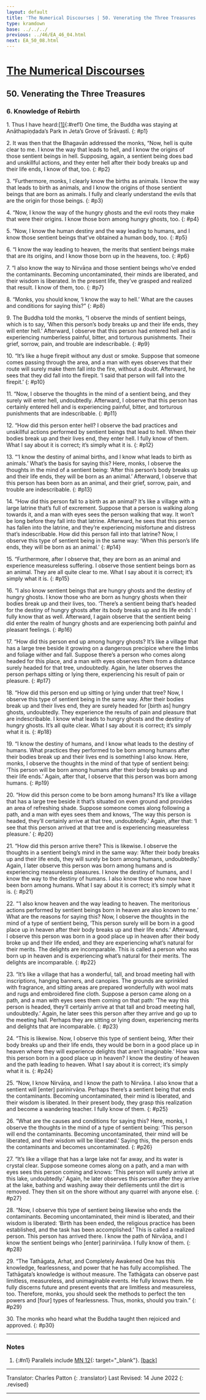 ```yaml
---
layout: default
title: 'The Numerical Discourses | 50. Venerating the Three Treasures | 6. Knowledge of Rebirth'
type: kramdown
base: ../../../
previous: ../46/EA_46_04.html
next: EA_50_08.html
---
```


# [The Numerical Discourses](../index.html)
## 50. Venerating the Three Treasures
### 6. Knowledge of Rebirth

1\. Thus I have heard:[\[1\]](#n1){:#ref1} One time, the Buddha was staying at Anāthapiṇḍada’s Park in Jeta’s Grove of Śrāvastī.
{: #p1}

2\. It was then that the Bhagavān addressed the monks, “Now, hell is quite clear to me. I know the way that leads to hell, and I know the origins of those sentient beings in hell. Supposing, again, a sentient being does bad and unskillful actions, and they enter hell after their body breaks up and their life ends, I know of that, too.
{: #p2}

3\. “Furthermore, monks, I clearly know the births as animals. I know the way that leads to birth as animals, and I know the origins of those sentient beings that are born as animals. I fully and clearly understand the evils that are the origin for those beings.
{: #p3}

4\. “Now, I know the way of the hungry ghosts and the evil roots they make that were their origins. I know those born among hungry ghosts, too.
{: #p4}

5\. “Now, I know the human destiny and the way leading to humans, and I know those sentient beings that’ve obtained a human body, too.
{: #p5}

6\. “I know the way leading to heaven, the merits that sentient beings make that are its origins, and I know those born up in the heavens, too.
{: #p6}

7\. “I also know the way to Nirvāṇa and those sentient beings who’ve ended the contaminants. Becoming uncontaminated, their minds are liberated, and their wisdom is liberated. In the present life, they’ve grasped and realized that result. I know of them, too.
{: #p7}

8\. “Monks, you should know, ‘I know the way to hell.’ What are the causes and conditions for saying this?”
{: #p8}

9\. The Buddha told the monks, “I observe the minds of sentient beings, which is to say, ‘When this person’s body breaks up and their life ends, they will enter hell.’ Afterward, I observe that this person had entered hell and is experiencing numberless painful, bitter, and torturous punishments. Their grief, sorrow, pain, and trouble are indescribable.
{: #p9}

10\. “It’s like a huge firepit without any dust or smoke. Suppose that someone comes passing through the area, and a man with eyes observes that their route will surely make them fall into the fire, without a doubt. Afterward, he sees that they did fall into the firepit. ‘I said that person will fall into the firepit.’
{: #p10}

11\. “Now, I observe the thoughts in the mind of a sentient being, and they surely will enter hell, undoubtedly. Afterward, I observe that this person has certainly entered hell and is experiencing painful, bitter, and torturous punishments that are indescribable.
{: #p11}

12\. “How did this person enter hell? I observe the bad practices and unskillful actions performed by sentient beings that lead to hell. When their bodies break up and their lives end, they enter hell. I fully know of them. What I say about it is correct; it’s simply what it is.
{: #p12}

13\. “‘I know the destiny of animal births, and I know what leads to birth as animals.’ What’s the basis for saying this? Here, monks, I observe the thoughts in the mind of a sentient being: ‘After this person’s body breaks up and their life ends, they will be born as an animal.’ Afterward, I observe that this person has been born as an animal, and their grief, sorrow, pain, and trouble are indescribable.
{: #p13}

14\. “How did this person fall to a birth as an animal? It’s like a village with a large latrine that’s full of excrement. Suppose that a person is walking along towards it, and a man with eyes sees the person walking that way. It won’t be long before they fall into that latrine. Afterward, he sees that this person has fallen into the latrine, and they’re experiencing misfortune and distress that’s indescribable. How did this person fall into that latrine? Now, I observe this type of sentient being in the same way: ‘When this person’s life ends, they will be born as an animal.’
{: #p14}

15\. “Furthermore, after I observe that, they are born as an animal and experience measureless suffering. I observe those sentient beings born as an animal. They are all quite clear to me. What I say about it is correct; it’s simply what it is.
{: #p15}

16\. “I also know sentient beings that are hungry ghosts and the destiny of hungry ghosts. I know those who are born as hungry ghosts when their bodies break up and their lives, too. ‘There’s a sentient being that’s headed for the destiny of hungry ghosts after its body breaks up and its life ends’: I fully know that as well. Afterward, I again observe that the sentient being did enter the realm of hungry ghosts and are experiencing both painful and pleasant feelings.
{: #p16}

17\. “How did this person end up among hungry ghosts? It’s like a village that has a large tree beside it growing on a dangerous precipice where the limbs and foliage wither and fall. Suppose there’s a person who comes along headed for this place, and a man with eyes observes them from a distance surely headed for that tree, undoubtedly. Again, he later observes the person perhaps sitting or lying there, experiencing his result of pain or pleasure.
{: #p17}

18\. “How did this person end up sitting or lying under that tree? Now, I observe this type of sentient being in the same way. After their bodies break up and their lives end, they are surely headed for [birth as] hungry ghosts, undoubtedly. They experience the results of pain and pleasure that are indescribable. I know what leads to hungry ghosts and the destiny of hungry ghosts. It’s all quite clear. What I say about it is correct; it’s simply what it is.
{: #p18}

19\. “I know the destiny of humans, and I know what leads to the destiny of humans. What practices they performed to be born among humans after their bodies break up and their lives end is something I also know. Here, monks, I observe the thoughts in the mind of that type of sentient being: ‘This person will be born among humans after their body breaks up and their life ends.’ Again, after that, I observe that this person was born among humans.
{: #p19}

20\. “How did this person come to be born among humans? It’s like a village that has a large tree beside it that’s situated on even ground and provides an area of refreshing shade. Suppose someone comes along following a path, and a man with eyes sees them and knows, ‘The way this person is headed, they’ll certainly arrive at that tree, undoubtedly.’ Again, after that: ‘I see that this person arrived at that tree and is experiencing measureless pleasure.’
{: #p20}

21\. “How did this person arrive there? This is likewise. I observe the thoughts in a sentient being’s mind in the same way: ‘After their body breaks up and their life ends, they will surely be born among humans, undoubtedly.’ Again, I later observe this person was born among humans and is experiencing measureless pleasures. I know the destiny of humans, and I know the way to the destiny of humans. I also know those who now have been born among humans. What I say about it is correct; it’s simply what it is.
{: #p21}

22\. “‘I also know heaven and the way leading to heaven. The meritorious actions performed by sentient beings born in heaven are also known to me.’ What are the reasons for saying this? Now, I observe the thoughts in the mind of a type of sentient being, ‘This person surely will be born in a good place up in heaven after their body breaks up and their life ends.’ Afterward, I observe this person was born in a good place up in heaven after their body broke up and their life ended, and they are experiencing what’s natural for their merits. The delights are incomparable. This is called a person who was born up in heaven and is experiencing what’s natural for their merits. The delights are incomparable.
{: #p22}

23\. “It’s like a village that has a wonderful, tall, and broad meeting hall with inscriptions, hanging banners, and canopies. The grounds are sprinkled with fragrance, and sitting areas are prepared wonderfully with wool mats and rugs and embroidered fine cloth. Suppose a person came along on a path, and a man with eyes sees them coming on that path: ‘The way this person is headed, they’ll certainly arrive at that tall and broad meeting hall, undoubtedly.’ Again, he later sees this person after they arrive and go up to the meeting hall. Perhaps they are sitting or lying down, experiencing merits and delights that are incomparable.
{: #p23}

24\. “This is likewise. Now, I observe this type of sentient being, ‘After their body breaks up and their life ends, they would be born in a good place up in heaven where they will experience delights that aren’t imaginable.’ How was this person born in a good place up in heaven? I know the destiny of heaven and the path leading to heaven. What I say about it is correct; it’s simply what it is.
{: #p24}

25\. “Now, I know Nirvāṇa, and I know the path to Nirvāṇa. I also know that a sentient will [enter] parinirvāṇa. Perhaps there’s a sentient being that ends the contaminants. Becoming uncontaminated, their mind is liberated, and their wisdom is liberated. In their present body, they grasp this realization and become a wandering teacher. I fully know of them.
{: #p25}

26\. “What are the causes and conditions for saying this? Here, monks, I observe the thoughts in the mind of a type of sentient being: ‘This person will end the contaminants. Becoming uncontaminated, their mind will be liberated, and their wisdom will be liberated.’ Saying this, the person ends the contaminants and becomes uncontaminated.
{: #p26}

27\. “It’s like a village that has a large lake not far away, and its water is crystal clear. Suppose someone comes along on a path, and a man with eyes sees this person coming and knows: ‘This person will surely arrive at this lake, undoubtedly.’ Again, he later observes this person after they arrive at the lake, bathing and washing away their defilements until the dirt is removed. They then sit on the shore without any quarrel with anyone else.
{: #p27}

28\. “Now, I observe this type of sentient being likewise who ends the contaminants. Becoming uncontaminated, their mind is liberated, and their wisdom is liberated: ‘Birth has been ended, the religious practice has been established, and the task has been accomplished.’ This is called a realized person. This person has arrived there. I know the path of Nirvāṇa, and I know the sentient beings who [enter] parinirvāṇa. I fully know of them.
{: #p28}

29\. “The Tathāgata, Arhat, and Completely Awakened One has this knowledge, fearlessness, and power that he has fully accomplished. The Tathāgata’s knowledge is without measure. The Tathāgata can observe past limitless, measureless, and unimaginable events. He fully knows them. He fully discerns future and present events that are limitless and measureless, too. Therefore, monks, you should seek the methods to perfect the ten powers and [four] types of fearlessness. Thus, monks, should you train.”
{: #p29}

30\. The monks who heard what the Buddha taught then rejoiced and approved.
{: #p30}

---

### Notes

1. {:#n1} Parallels include [MN 12](https://suttacentral.net/mn12){: target="_blank"}. [\[back\]](#ref1)

---

Translator: Charles Patton
{: .translator}
Last Revised: 14 June 2022
{: .revised}

---